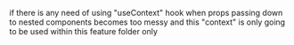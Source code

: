 if there is any need of using "useContext" hook when props passing down to nested components becomes too messy and this "context" is only going to be used within this feature folder only